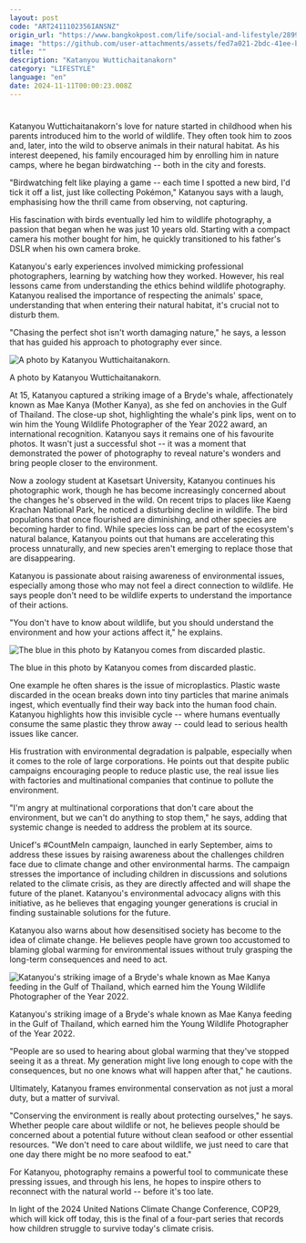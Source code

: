 ```yaml
---
layout: post
code: "ART2411102356IANSNZ"
origin_url: "https://www.bangkokpost.com/life/social-and-lifestyle/2899967/from-birdwatching-to-advocacy"
image: "https://github.com/user-attachments/assets/fed7a021-2bdc-41ee-b332-0cf5af6d3e71"
title: ""
description: "Katanyou Wuttichaitanakorn"
category: "LIFESTYLE"
language: "en"
date: 2024-11-11T00:00:23.008Z
---
```


# 

Katanyou Wuttichaitanakorn's love for nature started in childhood when his parents introduced him to the world of wildlife. They often took him to zoos and, later, into the wild to observe animals in their natural habitat. As his interest deepened, his family encouraged him by enrolling him in nature camps, where he began birdwatching -- both in the city and forests.

"Birdwatching felt like playing a game -- each time I spotted a new bird, I'd tick it off a list, just like collecting Pokémon," Katanyou says with a laugh, emphasising how the thrill came from observing, not capturing.

His fascination with birds eventually led him to wildlife photography, a passion that began when he was just 10 years old. Starting with a compact camera his mother bought for him, he quickly transitioned to his father's DSLR when his own camera broke.

Katanyou's early experiences involved mimicking professional photographers, learning by watching how they worked. However, his real lessons came from understanding the ethics behind wildlife photography. Katanyou realised the importance of respecting the animals' space, understanding that when entering their natural habitat, it's crucial not to disturb them.

"Chasing the perfect shot isn't worth damaging nature," he says, a lesson that has guided his approach to photography ever since.

![A photo by Katanyou Wuttichaitanakorn.](https://github.com/user-attachments/assets/f77cc9c8-f014-4702-9667-23363b3a5e4e)

A photo by Katanyou Wuttichaitanakorn.

At 15, Katanyou captured a striking image of a Bryde's whale, affectionately known as Mae Kanya (Mother Kanya), as she fed on anchovies in the Gulf of Thailand. The close-up shot, highlighting the whale's pink lips, went on to win him the Young Wildlife Photographer of the Year 2022 award, an international recognition. Katanyou says it remains one of his favourite photos. It wasn't just a successful shot -- it was a moment that demonstrated the power of photography to reveal nature's wonders and bring people closer to the environment.

Now a zoology student at Kasetsart University, Katanyou continues his photographic work, though he has become increasingly concerned about the changes he's observed in the wild. On recent trips to places like Kaeng Krachan National Park, he noticed a disturbing decline in wildlife. The bird populations that once flourished are diminishing, and other species are becoming harder to find. While species loss can be part of the ecosystem's natural balance, Katanyou points out that humans are accelerating this process unnaturally, and new species aren't emerging to replace those that are disappearing.

Katanyou is passionate about raising awareness of environmental issues, especially among those who may not feel a direct connection to wildlife. He says people don't need to be wildlife experts to understand the importance of their actions.

"You don't have to know about wildlife, but you should understand the environment and how your actions affect it," he explains.

![The blue in this photo by Katanyou comes from discarded plastic.](https://static.bangkokpost.com/media/content/dcx/2024/11/11/5340942.jpg)

The blue in this photo by Katanyou comes from discarded plastic.

One example he often shares is the issue of microplastics. Plastic waste discarded in the ocean breaks down into tiny particles that marine animals ingest, which eventually find their way back into the human food chain. Katanyou highlights how this invisible cycle -- where humans eventually consume the same plastic they throw away -- could lead to serious health issues like cancer.

His frustration with environmental degradation is palpable, especially when it comes to the role of large corporations. He points out that despite public campaigns encouraging people to reduce plastic use, the real issue lies with factories and multinational companies that continue to pollute the environment.

"I'm angry at multinational corporations that don't care about the environment, but we can't do anything to stop them," he says, adding that systemic change is needed to address the problem at its source.

Unicef's #CountMeIn campaign, launched in early September, aims to address these issues by raising awareness about the challenges children face due to climate change and other environmental harms. The campaign stresses the importance of including children in discussions and solutions related to the climate crisis, as they are directly affected and will shape the future of the planet. Katanyou's environmental advocacy aligns with this initiative, as he believes that engaging younger generations is crucial in finding sustainable solutions for the future.

Katanyou also warns about how desensitised society has become to the idea of climate change. He believes people have grown too accustomed to blaming global warming for environmental issues without truly grasping the long-term consequences and need to act.

![Katanyou's striking image of a Bryde's whale known as Mae Kanya feeding in the Gulf of Thailand, which earned him the Young Wildlife Photographer of the Year 2022.](https://github.com/user-attachments/assets/86197c9d-d488-45ab-8163-a4849228a6f8)

Katanyou's striking image of a Bryde's whale known as Mae Kanya feeding in the Gulf of Thailand, which earned him the Young Wildlife Photographer of the Year 2022.

"People are so used to hearing about global warming that they've stopped seeing it as a threat. My generation might live long enough to cope with the consequences, but no one knows what will happen after that," he cautions.

Ultimately, Katanyou frames environmental conservation as not just a moral duty, but a matter of survival.

"Conserving the environment is really about protecting ourselves," he says. Whether people care about wildlife or not, he believes people should be concerned about a potential future without clean seafood or other essential resources. "We don't need to care about wildlife, we just need to care that one day there might be no more seafood to eat."

For Katanyou, photography remains a powerful tool to communicate these pressing issues, and through his lens, he hopes to inspire others to reconnect with the natural world -- before it's too late.

In light of the 2024 United Nations Climate Change Conference, COP29, which will kick off today, this is the final of a four-part series that records how children struggle to survive today's climate crisis.